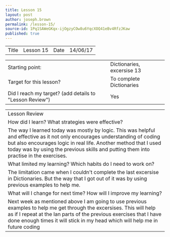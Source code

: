 ```yaml
---
title: Lesson 15
layout: post
author: joseph.brown
permalink: /lesson-15/
source-id: 1Pq1SAWeGKqx-ijOgzyCOw8u6YqcXOQ41eBv4RfzJKaw
published: true
---
```

<table>
  <tr>
    <td>Title</td>
    <td>Lesson 15</td>
    <td>Date</td>
    <td>14/06/17</td>
  </tr>
</table>


<table>
  <tr>
    <td>Starting point:</td>
    <td>Dictionaries, excersise 13</td>
  </tr>
  <tr>
    <td>Target for this lesson?</td>
    <td>To complete Dictionaries</td>
  </tr>
  <tr>
    <td>Did I reach my target? 
(add details to "Lesson Review")</td>
    <td> Yes</td>
  </tr>
</table>


<table>
  <tr>
    <td>Lesson Review</td>
  </tr>
  <tr>
    <td>How did I learn? What strategies were effective? </td>
  </tr>
  <tr>
    <td>The way I learned today was mostly by logic. This was helpful and effective as it not only encourages understanding of coding but also encourages logic in real life. Another method that I used today was by using the previous skills and putting them into practise in the exercises.</td>
  </tr>
  <tr>
    <td>What limited my learning? Which habits do I need to work on? </td>
  </tr>
  <tr>
    <td>The limitation came when I couldn't complete the last excersise in Dictionaries. But the way that I got out of it was by using previous examples to help me.</td>
  </tr>
  <tr>
    <td>What will I change for next time? How will I improve my learning?</td>
  </tr>
  <tr>
    <td>Next week as mentioned above I am going to use previous examples to help me get through the excersises. This will help as if I repeat at the Ian parts of the previous exercises that I have done enough times it will stick in my head which will help me in future coding </td>
  </tr>
</table>



